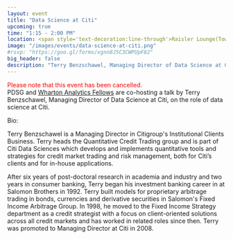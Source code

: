 ```yaml
---
layout: event
title: "Data Science at Citi"
upcoming: true
time: "1:15 - 2:00 PM"
location: <span style='text-decoration:line-through'>Raisler Lounge(Towne 225)</span><span style='color:red'>(cancelled)</span>
image: "/images/events/data-science-at-citi.png"
#rsvp: "https://goo.gl/forms/xgnn8J5C3CWPUpF82"
big_header: false
description: "Terry Benzschawel, Managing Director of Data Science at Citi, will discuss the role of data science at Citi. Co-hosted with <a href='http://wcai.wharton.upenn.edu/wharton-analytics-fellows-home/'>Wharton Analytics Fellows</a>"
---
```


<span style='color:red'>Please note that this event has been cancelled.</span><br>PDSG and [Wharton Analytics Fellows](http://wcai.wharton.upenn.edu/wharton-analytics-fellows-home/) are co-hosting a talk by Terry Benzschawel, Managing Director of Data Science at Citi, on the role of data science at Citi.

Bio:

Terry Benzschawel is a Managing Director in Citigroup's Institutional Clients Business. Terry heads the Quantitative Credit Trading group and is part of Citi Data Sciences which develops and implements quantitative tools and strategies for credit market trading and risk management, both for Citi’s clients and for in-house applications.

After six years of post-doctoral research in academia and industry and two years in consumer banking, Terry began his investment banking career in at Salomon Brothers in 1992. Terry built models for proprietary arbitrage trading in bonds, currencies and derivative securities in Salomon's Fixed Income Arbitrage Group. In 1998, he moved to the Fixed Income Strategy department as a credit strategist with a focus on client-oriented solutions across all credit markets and has worked in related roles since then. Terry was promoted to Managing Director at Citi in 2008.

